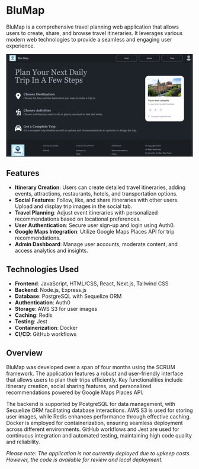 # BluMap

BluMap is a comprehensive travel planning web application that allows users to create, share, and browse travel itineraries. It leverages various modern web technologies to provide a seamless and engaging user experience.

![BluMap Landing Page](client/public/homepage-screenshot.png)

## Features

- **Itinerary Creation**: Users can create detailed travel itineraries, adding events, attractions, restaurants, hotels, and transportation options.
- **Social Features**: Follow, like, and share itineraries with other users. Upload and display trip images in the social tab.
- **Travel Planning**: Adjust event itineraries with personalized recommendations based on locational preferences.
- **User Authentication**: Secure user sign-up and login using Auth0.
- **Google Maps Integration**: Utilize Google Maps Places API for trip recommendations.
- **Admin Dashboard**: Manage user accounts, moderate content, and access analytics and insights.

## Technologies Used

- **Frontend**: JavaScript, HTML/CSS, React, Next.js, Tailwind CSS
- **Backend**: Node.js, Express.js
- **Database**: PostgreSQL with Sequelize ORM
- **Authentication**: Auth0
- **Storage**: AWS S3 for user images
- **Caching**: Redis
- **Testing**: Jest
- **Containerization**: Docker
- **CI/CD**: GitHub workflows

## Overview

BluMap was developed over a span of four months using the SCRUM framework. The application features a robust and user-friendly interface that allows users to plan their trips efficiently. Key functionalities include itinerary creation, social sharing features, and personalized recommendations powered by Google Maps Places API.

The backend is supported by PostgreSQL for data management, with Sequelize ORM facilitating database interactions. AWS S3 is used for storing user images, while Redis enhances performance through effective caching. Docker is employed for containerization, ensuring seamless deployment across different environments. GitHub workflows and Jest are used for continuous integration and automated testing, maintaining high code quality and reliability.

_Please note: The application is not currently deployed due to upkeep costs. However, the code is available for review and local deployment._
